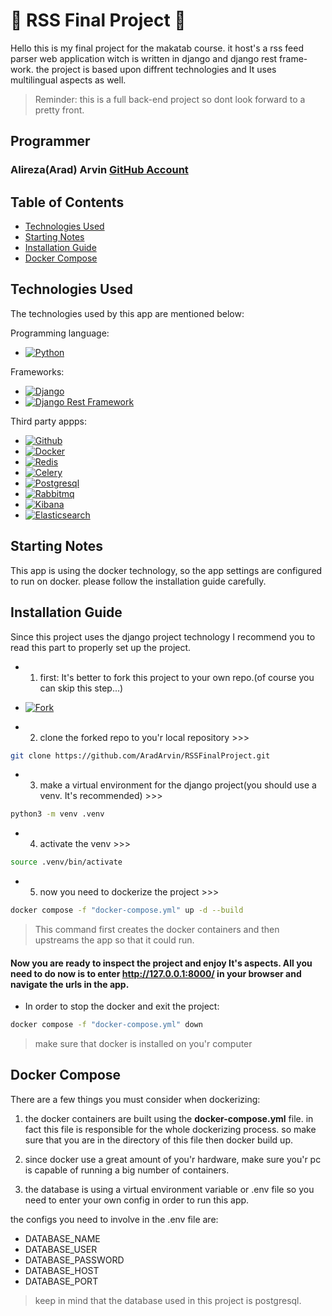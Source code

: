 # 🌟 RSS Final Project 🌟

Hello this is my final project for the makatab course. it host's a rss feed parser web application witch is written in django and django rest frame-work. the project is based upon diffrent technologies and It uses multilingual aspects as well.

> Reminder: this is a full back-end project so dont look forward to a pretty front.

## Programmer
### Alireza(Arad) Arvin  [GitHub Account](https://github.com/AradArvin)


## Table of Contents
* [Technologies Used](#technologies-used)
* [Starting Notes](#starting-notes)
* [Installation Guide](#installation-guide)
* [Docker Compose](#docker-compose)


## Technologies Used 

The technologies used by this app are mentioned below:

Programming language:

- [![Python][Python.js]][Python-url]

Frameworks: 

* [![Django][Django.js]][Django-url]
* [![Django Rest Framework][DRF.js]][DRF-url]

Third party appps:

- [![Github][Github.js]][Github-url]
- [![Docker][Docker.js]][Docker-url]
- [![Redis][Redis.js]][Redis-url]
- [![Celery][Celery.js]][Celery-url]
- [![Postgresql][Postgresql.js]][Postgresql-url]
- [![Rabbitmq][Rabbitmq.js]][Rabbitmq-url]
- [![Kibana][Kibana.js]][Kibana-url]
- [![Elasticsearch][Elasticsearch.js]][Elasticsearch-url]


## Starting Notes

This app is using the docker technology, so the app settings are configured to run on docker. please follow the installation guide carefully.



## Installation Guide

Since this project uses the django project technology I recommend you to read this part to properly set up the project.

- 1. first: It's better to fork this project to your own repo.(of course you can skip this step...)

- [![Fork][Fork.js]][Fork-url]

- 2. clone the forked repo to you'r local repository >>>
    
```bash
git clone https://github.com/AradArvin/RSSFinalProject.git
```

- 3. make a virtual environment for the django project(you should use a venv. It's recommended) >>>
    
```bash
python3 -m venv .venv
```

- 4. activate the venv >>>

```bash
source .venv/bin/activate
```

- 5. now you need to dockerize the project >>>

```bash
docker compose -f "docker-compose.yml" up -d --build
```
> This command first creates the docker containers and then upstreams the app so that it could run.  


#### Now you are ready to inspect the project and enjoy It's aspects. All you need to do now is to enter http://127.0.0.1:8000/ in your browser and navigate the urls in the app.


- In order to stop the docker and exit the project:

```bash
docker compose -f "docker-compose.yml" down
```
> make sure that docker is installed on you'r computer


## Docker Compose

There are a few things you must consider when dockerizing:

1. the docker containers are built using the **docker-compose.yml** file. in fact this file is responsible for the whole dockerizing process. so make sure that you are in the directory of this file then docker build up.

2. since docker use a great amount of you'r hardware, make sure you'r pc is capable of running a big number of containers.

3. the database is using a virtual environment variable or .env file so you need to enter your own config in order to run this app.

the configs you need to involve in the .env file are:

- DATABASE_NAME
- DATABASE_USER
- DATABASE_PASSWORD
- DATABASE_HOST
- DATABASE_PORT

> keep in mind that the database used in this project is postgresql.




[Python.js]: https://img.shields.io/badge/Python-yellow?style=for-the-badge&logo=python&logoColor=black
[Python-url]: https://www.python.org/


[Django.js]: https://img.shields.io/badge/Django-green?style=for-the-badge&logo=django&logoColor=black
[Django-url]: https://www.djangoproject.com/


[DRF.js]: https://img.shields.io/badge/Django%20Rest%20Framework-red?style=for-the-badge
[DRF-url]: https://www.django-rest-framework.org/


[Github.js]: https://img.shields.io/badge/GitHub-green?style=for-the-badge&logo=github&logoColor=black
[Github-url]: https://github.com/


[Docker.js]: https://img.shields.io/badge/docker-blue?style=for-the-badge&logo=docker&logoColor=white
[Docker-url]: https://docker.com/


[Rabbitmq.js]: https://img.shields.io/badge/rabbitmq-white?style=for-the-badge&logo=rabbitmq&logoColor=orange
[Rabbitmq-url]: https://rabbitmq.com/


[Elasticsearch.js]: https://img.shields.io/badge/elasticsearch-white?style=for-the-badge&logo=elasticsearch&logoColor=blue
[Elasticsearch-url]: https://www.elastic.co/elasticsearch/


[Kibana.js]: https://img.shields.io/badge/kibana-white?style=for-the-badge&logo=kibana&logoColor=green
[Kibana-url]: https://www.elastic.co/kibana


[Postgresql.js]: https://img.shields.io/badge/postgresql-blue?style=for-the-badge&logo=postgresql&logoColor=white
[Postgresql-url]: https://www.postgresql.org/


[Redis.js]: https://img.shields.io/badge/redis-red?style=for-the-badge&logo=redis&logoColor=white
[Redis-url]: https://redis.io/


[Celery.js]: https://img.shields.io/badge/celery-white?style=for-the-badge&logo=celery&logoColor=green
[Celery-url]: https://docs.celeryq.dev/en/stable/


[Fork.js]: https://img.shields.io/badge/fork-green?style=for-the-badge&logo=github&logoColor=black
[Fork-url]: https://docs.github.com/en/get-started/quickstart/fork-a-repo
